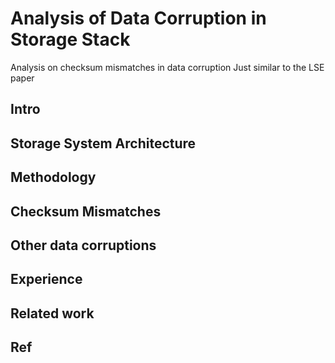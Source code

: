 # Analysis of Data Corruption in Storage Stack
Analysis on checksum mismatches in data corruption 
Just similar to the LSE paper

## Intro

## Storage System Architecture

## Methodology

## Checksum Mismatches

## Other data corruptions 

## Experience

## Related work


## Ref